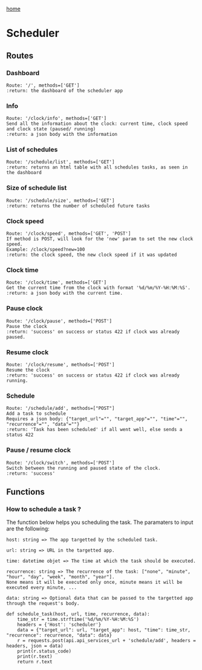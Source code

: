 [home](../index.md)

# Scheduler

## Routes

### Dashboard
```
Route: '/', methods=['GET']
:return: the dashboard of the scheduler app
```

### Info
```
Route: '/clock/info', methods=['GET']
Send all the information about the clock: current time, clock speed and clock state (paused/ running)
:return: a json body with the information
```

### List of schedules
```
Route: '/schedule/list', methods=['GET']
:return: returns an html table with all schedules tasks, as seen in the dashboard
```

### Size of schedule list
```
Route: '/schedule/size', methods=['GET']
:return: returns the number of scheduled future tasks
```

### Clock speed
```
Route: '/clock/speed', methods=['GET', 'POST']
If method is POST, will look for the 'new' param to set the new clock speed.
Example: /clock/speed?new=100
:return: the clock speed, the new clock speed if it was updated
```

### Clock time
```
Route: '/clock/time', methods=['GET']
Get the current time from the clock with format '%d/%m/%Y-%H:%M:%S'.
:return: a json body with the current time.
```

### Pause clock
```
Route: '/clock/pause', methods=['POST']
Pause the clock
:return: 'success' on success or status 422 if clock was already paused.
```

### Resume clock
```
Route: '/clock/resume', methods=['POST']
Resume the clock
:return: 'success' on success or status 422 if clock was already running.
```

### Schedule
```
Route: '/schedule/add', methods=["POST"]
Add a task to schedule
Requires a json body: {"target_url"="", "target_app"="", "time"="", "recurrence"="", "data"=""}
:return: 'Task has been scheduled' if all went well, else sends a status 422
```

### Pause / resume clock
```
Route: '/clock/switch', methods=['POST']
Switch between the running and paused state of the clock.
:return: 'success'
```

## Functions

### How to schedule a task ?
The function below helps you scheduling the task.
The paramaters to input are the following:
```
host: string => The app targetted by the scheduled task.
```
```
url: string => URL in the targetted app.
```
```
time: datetime objet => The time at which the task should be executed.
```
```
recurrence: string => The recurrence of the task: ["none", "minute", "hour", "day", "week", "month", "year"].
None means it will be executed only once, minute means it will be executed every minute, ...
```
```
data: string => Optional data that can be passed to the targetted app through the request's body.
```
```
def schedule_task(host, url, time, recurrence, data):
    time_str = time.strftime('%d/%m/%Y-%H:%M:%S')
    headers = {'Host': 'scheduler'}
    data = {"target_url": url, "target_app": host, "time": time_str, "recurrence": recurrence, "data": data}
    r = requests.post(api.api_services_url + 'schedule/add', headers = headers, json = data)
    print(r.status_code)
    print(r.text)
    return r.text
```
